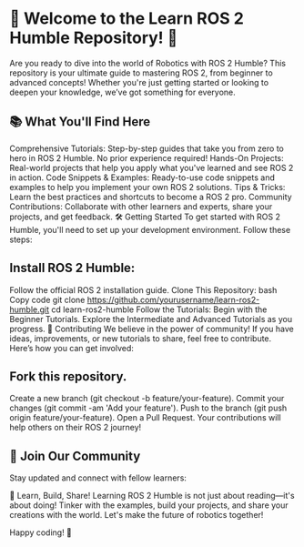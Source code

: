 # 🚀 Welcome to the Learn ROS 2 Humble Repository! 🌟

Are you ready to dive into the world of Robotics with ROS 2 Humble? This repository is your ultimate guide to mastering ROS 2, from beginner to advanced concepts! Whether you're just getting started or looking to deepen your knowledge, we’ve got something for everyone.

## 📚 What You'll Find Here
Comprehensive Tutorials: Step-by-step guides that take you from zero to hero in ROS 2 Humble. No prior experience required!
Hands-On Projects: Real-world projects that help you apply what you've learned and see ROS 2 in action.
Code Snippets & Examples: Ready-to-use code snippets and examples to help you implement your own ROS 2 solutions.
Tips & Tricks: Learn the best practices and shortcuts to become a ROS 2 pro.
Community Contributions: Collaborate with other learners and experts, share your projects, and get feedback.
🛠 Getting Started
To get started with ROS 2 Humble, you'll need to set up your development environment. Follow these steps:

## Install ROS 2 Humble:
Follow the official ROS 2 installation guide.
Clone This Repository:
bash
Copy code
git clone https://github.com/yourusername/learn-ros2-humble.git
cd learn-ros2-humble
Follow the Tutorials:
Begin with the Beginner Tutorials.
Explore the Intermediate and Advanced Tutorials as you progress.
🤝 Contributing
We believe in the power of community! If you have ideas, improvements, or new tutorials to share, feel free to contribute. Here’s how you can get involved:

## Fork this repository.
Create a new branch (git checkout -b feature/your-feature).
Commit your changes (git commit -am 'Add your feature').
Push to the branch (git push origin feature/your-feature).
Open a Pull Request.
Your contributions will help others on their ROS 2 journey!

## 🌟 Join Our Community
Stay updated and connect with fellow learners:

🧠 Learn, Build, Share!
Learning ROS 2 Humble is not just about reading—it's about doing! Tinker with the examples, build your projects, and share your creations with the world. Let's make the future of robotics together!

Happy coding! 🚀
